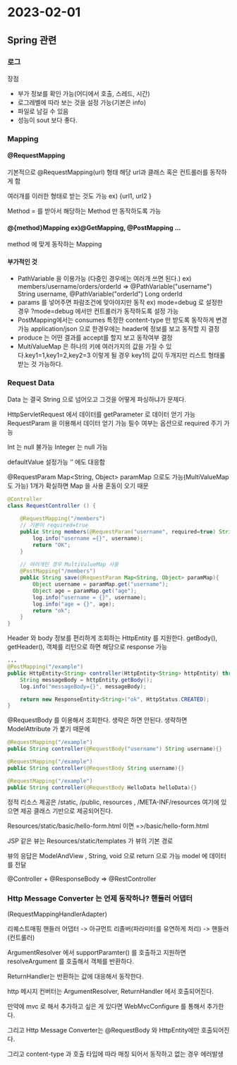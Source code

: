 # 2023-02-01

## Spring 관련

### 로그

장점
- 부가 정보를 확인 가능(어디에서 호출, 스레드, 시간)
- 로그레벨에 따라 보는 것을 설정 가능(기본은 info)
- 파일로 남길 수 있음
- 성능이 sout 보다 좋다.

### Mapping
#### @RequestMapping
기본적으로 @RequestMapping(url) 형태 해당 url과 클래스 혹은 컨트롤러를 동작하게 함

여러개를 이러한 형태로 받는 것도 가능 ex) {url1, url2 }

Method = 를 받아서 해당하는 Method 만 동작하도록 가능

#### @{method}Mapping ex)@GetMapping, @PostMapping ...
method 에 맞게 동작하는 Mapping

#### 부가적인 것
- PathVariable 을 이용가능 (다중인 경우에는 여러개 쓰면 된다.) ex) members/username/orders/orderId => @PathVariable("username") String username, @PathVariable("orderId") Long orderId
- params 를 넣어주면 파람조건에 맞아야지만 동작 ex) mode=debug 로 설정한 경우 ?mode=debug 에서만 컨트롤러가 동작하도록 설정 가능
- PostMapping에서는 consumes 특정한 content-type 만 받도록 동작하게 변경가능 application/json 으로 한경우에는 header에 정보를 보고 동작할 지 결정
- produce 는 어떤 결과를 accept를 할지 보고 동작여부 결정
- MultiValueMap 은 하나의 키에 여러가지의 값을 가질 수 있다.key1=1,key1=2,key2=3 이렇게 될 경우 key1의 값이 두개지만 리스트 형태롤 받는 것 가능하다.

### Request Data
Data 는 결국 String 으로 넘어오고 그것을 어떻게 파싱하냐가 문제다.

HttpServletRequest 에서 데이터를 getParameter 로 데이터 얻기 가능
RequestParam 을 이용해서 데이터 얻기 가능 필수 여부는 옵션으로 required 주기 가능

Int 는 null 불가능 Integer 는 null 가능

defaultValue 설정가능 ‘’ 에도 대응함

@RequestParam Map<String, Object> paramMap 으로도 가능(MultiValueMap 도 가능) 1개가 확실하면 Map 을 사용 혼동이 오기 때문
```java
@Controller
class RequestController () {
    
    @RequestMapping("/members")
    // 기본이 required=true
    public String members(@RequestParam("username", required=true) String username){
        log.info("username ={}", username);
        return "OK";
    }
    
    // 여러개인 경우 MultiValueMap 사용
    @PostMapping("/members")
    public String save(@RequestParam Map<String, Object> paramMap){
        Object username = paramMap.get("username");
        Object age = paramMap.get("age");
        log.info("username = {}", username);
        log.info("age = {}", age);
        return "ok";
    }
}
```


Header 와 body 정보를 편리하게 조회하는 HttpEntity 를 지원한다.
getBody(), getHeader(), 객체를 리턴으로 하면 해당으로 response 가능

```java
...
@PostMapping("/example")
public HttpEntity<String> controller(HttpEntity<String> httpEntity) throws IOException {
    String messageBody = httpEntity.getBody();
    log.info("messageBody={}", messageBody);

    return new ResponseEntity<String>("ok", HttpStatus.CREATED);
}
```

@RequestBody 를 이용해서 조회한다. 생략은 하면 안된다. 생략하면 ModelAttribute 가 붙기 때문에
```java
@RequestMapping("/example")
public String controller(@RequestBody("username") String username){}

@RequestMapping("/example")
public String controller(@RequestBody String username){}

@RequestMapping("/example")
public String controller(@RequestBody HelloData helloData){}
```


정적 리소스 제공은 
/static, /public, resources , /META-INF/resources  여기에 있으면 제공 클래스 기반으로 제공되어진다.

Resources/static/basic/hello-form.html 이면 =>/basic/hello-form.html

JSP 같은 뷰는
Resources/static/templates 가 뷰의 기본 경로

뷰의 응답은 ModelAndView , String, void 으로 return 으로 가능 model 에 데이터를 전달

@Controller + @ResponseBody => @RestController

### Http Message Converter 는 언제 동작하나? 핸들러 어댑터
(RequestMappingHandlerAdapter)

리퀘스트매핑 핸들러 어댑터 -> 아규먼트 리졸버(파라미터를 유연하게 처리) -> 핸들러(컨트롤러)

ArgumentResolver 에서 supportParamter() 를 호출하고 지원하면 resolveArgument 를 호출해서 객체를 반환하다.

ReturnHandler는 반환하는 값에 대응해서 동작한다.

http 메시지 컨버터는 ArgumentResolver, ReturnHandler 에서 호출되어진다.

만약에 mvc 로 해서 추가하고 싶은 게 있다면
WebMvcConfigure 를 통해서 추가한다.

그리고 Http Message Converter는 @RequestBody 와 HttpEntity에만 호출되어진다.

그리고 content-type 과 호출 타입에 따라 매칭 되어서 동작하고 없는 경우 에러발생



